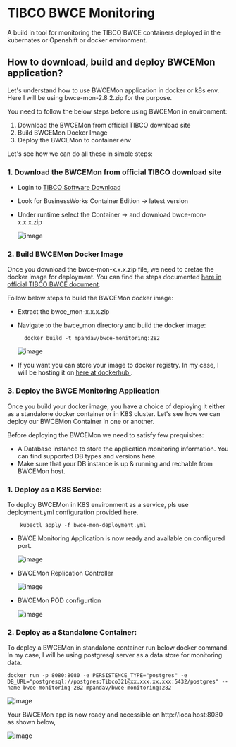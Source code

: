 # TIBCO BWCE Monitoring

A build in tool for monitoring the TIBCO BWCE containers deployed in the kubernates or Openshift or docker environment. 

## How to download, build and deploy BWCEMon application?

Let's understand how to use BWCEMon application in docker or k8s env. Here I will be using bwce-mon-2.8.2.zip for the purpose.

You need to follow the below steps before using BWCEMon in environment:
1. Download the BWCEMon from official TIBCO download site
2. Build BWCEMon Docker Image
3. Deploy the BWCEMon to container env

Let's see how we can do all these in simple steps:

### 1. Download the BWCEMon from official TIBCO download site 
- Login to [TIBCO Software Download](https://edelivery.tibco.com)
- Look for BusinessWorks Container Edition -> latest version
- Under runtime select the Container -> and download bwce-mon-x.x.x.zip

    ![image](https://github.com/mpandav/tibco-cloud-usability/assets/38240734/4c7b3e97-f727-4988-91a2-bc0d088901b2)



### 2. Build BWCEMon Docker Image
Once you download the bwce-mon-x.x.x.zip file, we need to cretae the docker image for deployment. You can find the steps documented [here in official TIBCO BWCE document](https://docs.tibco.com/pub/bwce/2.8.2/doc/html/Default.htm#bwce-app-monitoring/setting-up-bwce-appl.htm?TocPath=Application%2520Monitoring%2520and%2520Troubleshooting%257CApplication%2520Monitoring%2520Overview%257CApplication%2520Monitoring%2520on%2520Docker%257CSetting%2520Up%2520%2520%2520%2520TIBCO%2520BusinessWorks%2520Container%2520Edition%2520Application%2520Monitoring%2520on%2520Docker%257C_____0 ).  

Follow below steps to build the BWCEMon docker image:
- Extract the bwce_mon-x.x.x.zip 
- Navigate to the bwce_mon directory and build the docker image:

        docker build -t mpandav/bwce-monitoring:282

    ![image](https://github.com/mpandav/tibco-cloud-usability/assets/38240734/06d048c1-f0fc-42af-aa4f-9ec07230f191)

- If you want you can store your image to docker registry. In my case, I will be hosting it on [here at dockerhub ](https://hub.docker.com/repository/docker/mpandav/bwce-monitoring/general).

### 3. Deploy the BWCE Monitoring Application
Once you build your docker image, you have a choice of deploying it either as a standalone docker container or in K8S cluster. Let's see how we can deploy our BWCEMon Container in one or another. 

Before deploying the BWCEMon we need to satisfy few prequisites:
- A Database instance to store the application monitoring information. You can find supported DB types and versions here.
- Make sure that your DB instance is up & running and rechable from BWCEMon host.

### 1. Deploy as a K8S Service:

To deploy BWCEMon in K8S environment as a service, pls use deployment.yml configuration provided here. 

        kubectl apply -f bwce-mon-deployment.yml

- BWCE Monitoring Application is now ready and available on configured port.

    ![image](https://github.com/mpandav/tibco-cloud-usability/assets/38240734/972e67d2-f308-4dda-ac22-3d5e192a57df)

- BWCEMon Replication Controller

    ![image](https://github.com/mpandav/tibco-cloud-usability/assets/38240734/6c68852a-f1a6-4ae1-a5db-df3121f3bc65) 

- BWCEMon POD configurtion
    
    ![image](https://github.com/mpandav/tibco-cloud-usability/assets/38240734/2200d98d-5894-4ba3-ae8c-bd09bd4b60ab)



### 2. Deploy as a Standalone Container:

To deploy a BWCEMon in standalone container run below docker command. In my case, I will be using postgresql server as a data store for monitoring data.

    docker run -p 8080:8080 -e PERSISTENCE_TYPE="postgres" -e DB_URL="postgresql://postgres:Tibco321@xx.xxx.xx.xxx:5432/postgres" --name bwce-monitoring-282 mpandav/bwce-monitoring:282
![image](https://github.com/mpandav/tibco-cloud-usability/assets/38240734/1cdb7026-9d8b-406f-a264-09492fc4eac2)

Your BWCEMon app is now ready and accessible on http://localhost:8080 as shown below,

![image](https://github.com/mpandav/tibco-cloud-usability/assets/38240734/cc3a6c75-80d3-4e23-9fe6-b0d2aa31745a)

